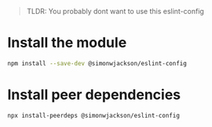 > TLDR: You probably dont want to use this eslint-config

# Install the module

```bash
npm install --save-dev @simonwjackson/eslint-config
```

# Install peer dependencies

```bash
npx install-peerdeps @simonwjackson/eslint-config
```
